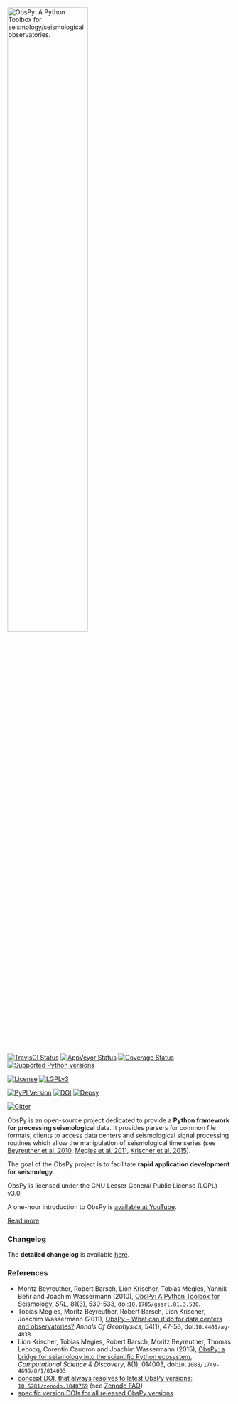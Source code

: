 <img alt="ObsPy: A Python Toolbox for seismology/seismological observatories." class="right" style="width: 60%" src="https://raw.github.com/obspy/website/master/logo/obspy_logo_full_highres.png" />

[![TravisCI Status](https://travis-ci.org/obspy/obspy.svg?branch=master)](https://travis-ci.org/obspy/obspy)
[![AppVeyor Status](https://ci.appveyor.com/api/projects/status/xqrbaj9phjm6l2vw/branch/master?svg=true)](https://ci.appveyor.com/project/obspy/obspy)
[![Coverage Status](https://codecov.io/gh/obspy/obspy/branch/master/graph/badge.svg)](https://codecov.io/gh/obspy/obspy)
[![Supported Python versions](https://img.shields.io/pypi/pyversions/obspy.svg)](https://pypi.python.org/pypi/obspy/)

[![License](https://img.shields.io/pypi/l/obspy.svg)](https://pypi.python.org/pypi/obspy/)
[![LGPLv3](https://www.gnu.org/graphics/lgplv3-88x31.png)](https://www.gnu.org/licenses/lgpl.html)

[![PyPI Version](https://img.shields.io/pypi/v/obspy.svg)](https://pypi.python.org/pypi/obspy)
[![DOI](https://zenodo.org/badge/doi/10.5281/zenodo.1040770.svg)](http://dx.doi.org/10.5281/zenodo.1040770)
[![Depsy](http://depsy.org/api/package/pypi/obspy/badge.svg)](http://depsy.org/package/python/obspy)

[![Gitter](https://badges.gitter.im/JoinChat.svg)](https://gitter.im/obspy/obspy?utm_source=badge&utm_medium=badge&utm_campaign=pr-badge&utm_content=badge)




ObsPy is an open-source project dedicated to provide a **Python framework for processing seismological** data. It provides parsers for common file formats, clients to access data centers and seismological signal processing routines which allow the manipulation of seismological time series (see [Beyreuther et al. 2010](http://www.seismosoc.org/publications/SRL/SRL_81/srl_81-3_es/), [Megies et al. 2011](http://www.annalsofgeophysics.eu/index.php/annals/article/view/4838), [Krischer et al. 2015](http://iopscience.iop.org/article/10.1088/1749-4699/8/1/014003)).

The goal of the ObsPy project is to facilitate **rapid application development for seismology**.

ObsPy is licensed under the GNU Lesser General Public License (LGPL) v3.0.

A one-hour introduction to ObsPy is [available at YouTube](https://www.youtube.com/watch?v=kFwdjfiK4gk).

[Read more](https://github.com/obspy/obspy/wiki)

### Changelog

The **detailed changelog** is available [here](CHANGELOG.txt).

### References

  * Moritz Beyreuther, Robert Barsch, Lion Krischer, Tobias Megies, Yannik Behr and Joachim Wassermann (2010), [ObsPy: A Python Toolbox for Seismology](http://www.seismosoc.org/publications/SRL/SRL_81/srl_81-3_es/), _SRL_, 81(3), 530-533,  doi:`10.1785/gssrl.81.3.530`.
  * Tobias Megies, Moritz Beyreuther, Robert Barsch, Lion Krischer, Joachim Wassermann (2011), [ObsPy – What can it do for data centers and observatories?](http://www.annalsofgeophysics.eu/index.php/annals/article/view/4838) _Annals Of Geophysics_, 54(1), 47-58, doi:`10.4401/ag-4838`.
  * Lion Krischer, Tobias Megies, Robert Barsch, Moritz Beyreuther, Thomas Lecocq, Corentin Caudron and Joachim Wassermann (2015), [ObsPy: a bridge for seismology into the scientific Python ecosystem](http://iopscience.iop.org/1749-4699/8/1/014003/), _Computational Science & Discovery_, 8(1), 014003, doi:`10.1088/1749-4699/8/1/014003`
  * [concept DOI, that always resolves to latest ObsPy versions: `10.5281/zenodo.1040769`](https://doi.org/10.5281/zenodo.1040769) (see [Zenodo FAQ](http://help.zenodo.org/#versioning))
  * [specific version DOIs for all released ObsPy versions](https://zenodo.org/search?ln=en&p=obspy&action_search=)
